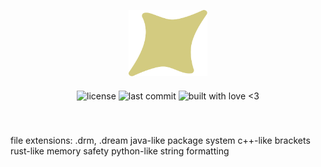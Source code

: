 <p align="center">
  <img alt="dream logo" src="assets/dream_logo.svg" style="width: 25%">   
</p>

<p align="center" style="height: 32px">
  <img align="middle" alt="license" src="https://img.shields.io/github/license/SwampPear/dream.svg">
  <img align="middle" alt="last commit" src="https://img.shields.io/github/last-commit/SwampPear/dream.svg">
  <img align="middle" style="height: 21px" alt="built with love <3" src="http://ForTheBadge.com/images/badges/built-with-love.svg">
</p>

<br>

file extensions: .drm, .dream
java-like package system
c++-like brackets
rust-like memory safety
python-like string formatting
